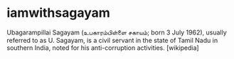 # iamwithsagayam
Ubagarampillai Sagayam (உபகாரம்பிள்ளை சகாயம்; born 3 July 1962), usually referred to as U. Sagayam, is a civil servant in the state of Tamil Nadu in southern India, noted for his anti-corruption activities. [wikipedia]
